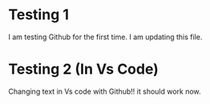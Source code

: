 # Testing 1
I am testing Github for the first time. 
I am updating this file.

# Testing 2 (In Vs Code)
Changing text in Vs code with Github!!
it should work now. 

